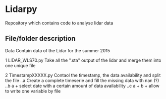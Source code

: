 # Lidarpy
Repository which contains code to analyse lidar data

## File/folder description
Data
	Contain data of the Lidar for the summer 2015

1 LIDAR_WLS70.py
	Take all the ".sta" output of the lidar and merge them into one unique file

2 TimestampXXXXX.py
	Contaol the timestamp, the data availability and split the file
..a Create a complete timeserie and fill the missing data with nan (?)
..b a + select date with a certain amount of data availability
..c a + b + allow to write one variable by file
